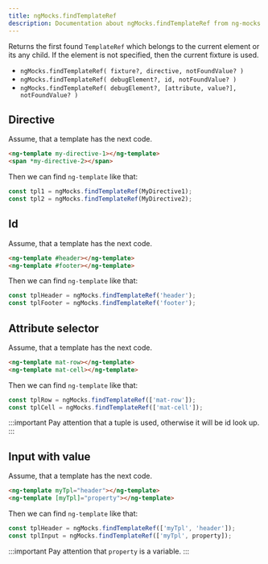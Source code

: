 ```yaml
---
title: ngMocks.findTemplateRef
description: Documentation about ngMocks.findTemplateRef from ng-mocks library
---
```


Returns the first found `TemplateRef` which belongs to the current element or its any child.
If the element is not specified, then the current fixture is used.

- `ngMocks.findTemplateRef( fixture?, directive, notFoundValue? )`
- `ngMocks.findTemplateRef( debugElement?, id, notFoundValue? )`
- `ngMocks.findTemplateRef( debugElement?, [attribute, value?], notFoundValue? )`

## Directive

Assume, that a template has the next code.

```html
<ng-template my-directive-1></ng-template>
<span *my-directive-2></span>
```

Then we can find `ng-template` like that:

```ts
const tpl1 = ngMocks.findTemplateRef(MyDirective1);
const tpl2 = ngMocks.findTemplateRef(MyDirective2);
```

## Id

Assume, that a template has the next code.

```html
<ng-template #header></ng-template>
<ng-template #footer></ng-template>
```

Then we can find `ng-template` like that:

```ts
const tplHeader = ngMocks.findTemplateRef('header');
const tplFooter = ngMocks.findTemplateRef('footer');
```

## Attribute selector

Assume, that a template has the next code.

```html
<ng-template mat-row></ng-template>
<ng-template mat-cell></ng-template>
```

Then we can find `ng-template` like that:

```ts
const tplRow = ngMocks.findTemplateRef(['mat-row']);
const tplCell = ngMocks.findTemplateRef(['mat-cell']);
```

:::important
Pay attention that a tuple is used, otherwise it will be id look up.
:::

## Input with value

Assume, that a template has the next code.

```html
<ng-template myTpl="header"></ng-template>
<ng-template [myTpl]="property"></ng-template>
```

Then we can find `ng-template` like that:

```ts
const tplHeader = ngMocks.findTemplateRef(['myTpl', 'header']);
const tplInput = ngMocks.findTemplateRef(['myTpl', property]);
```

:::important
Pay attention that `property` is a variable.
:::
